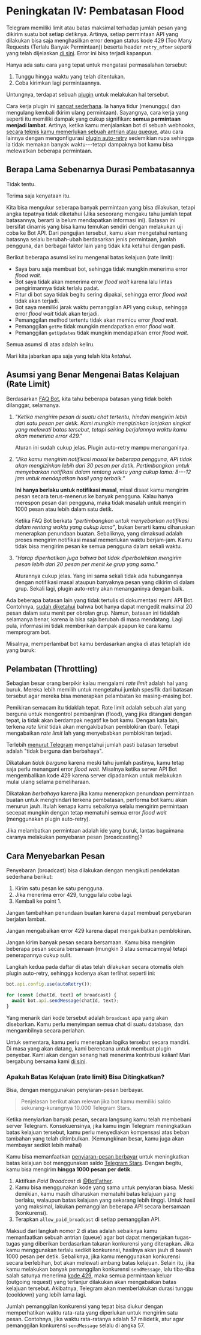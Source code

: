 # Peningkatan IV: Pembatasan Flood

Telegram memiliki limit atau batas maksimal terhadap jumlah pesan yang dikirim
suatu bot setiap detiknya. Artinya, setiap permintaan API yang dilakukan bisa
saja menghasilkan error dengan status kode 429 (Too Many Requests (Terlalu
Banyak Permintaan)) beserta header `retry_after` seperti yang telah dijelaskan
[di sini](https://core.telegram.org/bots/api#responseparameters). Error ini bisa
terjadi kapanpun.

Hanya ada satu cara yang tepat untuk mengatasi permasalahan tersebut:

1. Tunggu hingga waktu yang telah ditentukan.
2. Coba kirimkan lagi permintaannya.

Untungnya, terdapat sebuah [plugin](../plugins/auto-retry) untuk melakukan hal
tersebut.

Cara kerja plugin ini
[sangat sederhana](https://github.com/grammyjs/auto-retry/blob/main/src/mod.ts).
Ia hanya tidur (menunggu) dan mengulang kembali (kirim ulang permintaan).
Sayangnya, cara kerja yang seperti itu memiliki dampak yang cukup signifikan:
**semua permintaan menjadi lambat**. Artinya, ketika kamu menjalankan bot di
sebuah webhooks,
[secara teknis kamu memerlukan sebuah antrian atau queque](../guide/deployment-types#mengakhiri-request-webhook-tepat-waktu),
atau cara lainnya dengan mengonfigurasi
[plugin auto-retry](../plugins/auto-retry) sedemikian rupa sehingga ia tidak
memakan banyak waktu---tetapi dampaknya bot kamu bisa melewatkan beberapa
permintaan.

## Berapa Lama Sebenarnya Durasi Pembatasannya

Tidak tentu.

Terima saja kenyataan itu.

Kita bisa mengukur seberapa banyak permintaan yang bisa dilakukan, tetapi angka
tepatnya tidak diketahui (Jika seseorang mengaku tahu jumlah tepat batasannya,
berarti ia belum mendapatkan informasi ini). Batasan ini bersifat dinamis yang
bisa kamu temukan sendiri dengan melakukan uji coba ke Bot API. Dari pengujian
tersebut, kamu akan mengetahui rentang batasnya selalu berubah-ubah berdasarkan
jenis permintaan, jumlah pengguna, dan berbagai faktor lain yang tidak kita
ketahui dengan pasti.

Berikut beberapa asumsi keliru mengenai batas kelajuan (rate limit):

- Saya baru saja membuat bot, sehingga tidak mungkin menerima error _flood
  wait_.
- Bot saya tidak akan menerima error _flood wait_ karena lalu lintas
  pengirimannya tidak terlalu padat.
- Fitur di bot saya tidak begitu sering dipakai, sehingga error _flood wait_
  tidak akan terjadi.
- Bot saya memiliki jarak waktu pemanggilan API yang cukup, sehingga error
  _flood wait_ tidak akan terjadi.
- Pemanggilan method tertentu tidak akan memicu error _flood wait_.
- Pemanggilan `getMe` tidak mungkin mendapatkan error _flood wait_.
- Pemanggilan `getUpdates` tidak mungkin mendapatkan error _flood wait_.

Semua asumsi di atas adalah keliru.

Mari kita jabarkan apa saja yang telah kita _ketahui_.

## Asumsi yang Benar Mengenai Batas Kelajuan (Rate Limit)

Berdasarkan
[FAQ Bot](https://core.telegram.org/bots/faq#my-bot-is-hitting-limits-how-do-i-avoid-this),
kita tahu beberapa batasan yang tidak boleh dilanggar, selamanya.

1. _"Ketika mengirim pesan di suatu chat tertentu, hindari mengirim lebih dari
   satu pesan per detik. Kami mungkin mengizinkan lonjakan singkat yang melewati
   batas tersebut, tetapi seiring berjalannya waktu kamu akan menerima error
   429."_

   Aturan ini sudah cukup jelas. Plugin auto-retry mampu menanganinya.

2. _"Jika kamu mengirim notifikasi masal ke beberapa pengguna, API tidak akan
   mengizinkan lebih dari 30 pesan per detik. Pertimbangkan untuk menyebarkan
   notifikasi dalam rentang waktu yang cukup lama: 8---12 jam untuk mendapatkan
   hasil yang terbaik."_

   **Ini hanya berlaku untuk notifikasi masal**, misal disaat kamu mengirim
   pesan secara terus-menerus ke banyak pengguna. Kalau hanya merespon pesan
   dari pengguna, maka tidak masalah untuk mengirim 1000 pesan atau lebih dalam
   satu detik.

   Ketika FAQ Bot berkata _"pertimbangkan untuk menyebarkan notifikasi dalam
   rentang waktu yang cukup lama"_, bukan berarti kamu diharuskan menerapkan
   penundaan buatan. Sebaliknya, yang dimaksud adalah proses mengirim notifikasi
   masal memerlukan waktu berjam-jam. Kamu tidak bisa mengirim pesan ke semua
   pengguna dalam sekali waktu.

3. _"Harap diperhatikan juga bahwa bot tidak diperbolehkan mengirim pesan lebih
   dari 20 pesan per menit ke grup yang sama."_

   Aturannya cukup jelas. Yang ini sama sekali tidak ada hubungannya dengan
   notifikasi masal ataupun banyaknya pesan yang dikirim di dalam grup. Sekali
   lagi, plugin auto-retry akan menanganinya dengan baik.

Ada beberapa batasan lain yang tidak tertulis di dokumentasi resmi API Bot.
Contohnya, [sudah diketahui](https://t.me/tdlibchat/146123) bahwa bot hanya
dapat mengedit maksimal 20 pesan dalam satu menit per obrolan grup. Namun,
batasan ini tidaklah selamanya benar, karena ia bisa saja berubah di masa
mendatang. Lagi pula, informasi ini tidak memberikan dampak apapun ke cara kamu
memprogram bot.

Misalnya, memperlambat bot kamu berdasarkan angka di atas tetaplah ide yang
buruk:

## Pelambatan (Throttling)

Sebagian besar orang berpikir kalau mengalami _rate limit_ adalah hal yang
buruk. Mereka lebih memilih untuk mengetahui jumlah spesifik dari batasan
tersebut agar mereka bisa menerapkan pelambatan ke masing-masing bot.

Pemikiran semacam itu tidaklah tepat. Rate limit adalah sebuah alat yang berguna
untuk mengontrol pembanjiran (flood), yang jika ditangani dengan tepat, ia tidak
akan berdampak negatif ke bot kamu. Dengan kata lain, terkena _rate limit_ tidak
akan mengakibatkan pemblokiran (ban). Tetapi mengabaikan _rate limit_ lah yang
menyebabkan pemblokiran terjadi.

Terlebih [menurut Telegram](https://t.me/tdlibchat/47285) mengetahui jumlah
pasti batasan tersebut adalah "tidak berguna dan berbahaya".

Dikatakan _tidak berguna_ karena meski tahu jumlah pastinya, kamu tetap saja
perlu menangani error _flood wait_. Misalnya ketika server API Bot mengembalikan
kode 429 karena server dipadamkan untuk melakukan mulai ulang selama
pemeliharaan.

Dikatakan _berbahaya_ karena jika kamu menerapkan penundaan permintaan buatan
untuk menghindari terkena pembatasan, performa bot kamu akan menurun jauh.
Itulah kenapa kamu sebaiknya selalu mengirim permintaan secepat mungkin dengan
tetap mematuhi semua error _flood wait_ (menggunakan plugin auto-retry).

Jika melambatkan permintaan adalah ide yang buruk, lantas bagaimana caranya
melakukan penyebaran pesan (broadcasting)?

## Cara Menyebarkan Pesan

Penyebaran (broadcast) bisa dilakukan dengan mengikuti pendekatan sederhana
berikut:

1. Kirim satu pesan ke satu pengguna.
2. Jika menerima error 429, tunggu lalu coba lagi.
3. Kembali ke point 1.

Jangan tambahkan penundaan buatan karena dapat membuat penyebaran berjalan
lambat.

Jangan mengabaikan error 429 karena dapat mengakibatkan pemblokiran.

Jangan kirim banyak pesan secara bersamaan. Kamu bisa mengirim beberapa pesan
secara bersamaan (mungkin 3 atau semacamnya) tetapi penerapannya cukup sulit.

Langkah kedua pada daftar di atas telah dilakukan secara otomatis oleh plugin
auto-retry, sehingga kodenya akan terlihat seperti ini:

```ts
bot.api.config.use(autoRetry());

for (const [chatId, text] of broadcast) {
  await bot.api.sendMessage(chatId, text);
}
```

Yang menarik dari kode tersebut adalah `broadcast` apa yang akan disebarkan.
Kamu perlu menyimpan semua chat di suatu database, dan mengambilnya secara
perlahan.

Untuk sementara, kamu perlu menerapkan logika tersebut secara mandiri. Di masa
yang akan datang, kami berencana untuk membuat plugin penyebar. Kami akan dengan
senang hati menerima kontribusi kalian! Mari bergabung bersama kami
[di sini](https://t.me/grammyjs).

### Apakah Batas Kelajuan (rate limit) Bisa Ditingkatkan?

Bisa, dengan menggunakan penyiaran-pesan berbayar.

> Penjelasan berikut akan relevan jika bot kamu memiliki saldo
> sekurang-kurangnya 10.000 Telegram Stars.

Ketika menyiarkan banyak pesan, secara langsung kamu telah membebani server
Telegram. Konsekuensinya, jika kamu ingin Telegram meningkatkan batas kelajuan
tersebut, kamu perlu menyediakan kompensasi atas beban tambahan yang telah
ditimbulkan. (Kemungkinan besar, kamu juga akan membayar sedikit lebih mahal)

Kamu bisa memanfaatkan
[penyiaran-pesan berbayar](https://core.telegram.org/bots/api#paid-broadcasts)
untuk meningkatkan batas kelajuan bot menggunakan saldo
[Telegram Stars](https://t.me/BotNews/90). Dengan begitu, kamu bisa mengirim
**hingga 1000 pesan per detik**.

1. Aktifkan _Paid Broadcast_ di [@BotFather](https://t.me/BotFather).
2. Kamu bisa menggunakan kode yang sama untuk penyiaran biasa. Meski demikian,
   kamu masih diharuskan mematuhi batas kelajuan yang berlaku, walaupun batas
   kelajuan yang sekarang lebih tinggi. Untuk hasil yang maksimal, lakukan
   pemanggilan beberapa API secara bersamaan (konkurensi).
3. Terapkan `allow_paid_broadcast` di setiap pemanggilan API.

Maksud dari langkah nomor 2 di atas adalah sebaiknya kamu memanfaatkan sebuah
antrian (queue) agar bot dapat mengerjakan tugas-tugas yang diberikan
berdasarkan takaran konkurensi yang diterapkan. Jika kamu menggunakan terlalu
sedikit konkurensi, hasilnya akan jauh di bawah 1000 pesan per detik.
Sebaliknya, jika kamu menggunakan konkurensi secara berlebihan, bot akan
melewati ambang batas kelajuan. Selain itu, jika kamu melakukan banyak
pemanggilan konkurensi `sendMessage`, lalu tiba-tiba salah satunya menerima
[kode 429](../resources/faq#_429-too-many-requests-retry-after-x), maka semua
permintaan keluar (outgoing request) yang terlanjur dilakukan akan mengabaikan
batas kelajuan tersebut. Akibatnya, Telegram akan memberlakukan durasi tunggu
(cooldown) yang lebih lama lagi.

Jumlah pemanggilan konkurensi yang tepat bisa diukur dengan memperhatikan waktu
rata-rata yang diperlukan untuk mengirim satu pesan. Contohnya, jika waktu
rata-ratanya adalah 57 milidetik, atur agar pemanggilan konkurensi `sendMessage`
selalu di angka 57.
